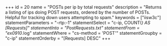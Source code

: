 +++
id = 20
name = "POSTs per ip by total requests"
description = "Returns a listing of ips doing POST requests, ordered by the number of POSTs. Helpful for tracking down users attempting to spam."
keywords = ["iisw3c"]
statementParameters = "-rtp:-1"
statementSelect = "c-ip, COUNT(*) AS [Requests]"
statementInto = "PostRequests.txt"
statementFrom = "ex0910*.log"
statementWhere = "cs-method = 'POST'"
statementGroupby = "c-ip"
statementOrderby = "[Requests] DESC"
+++

